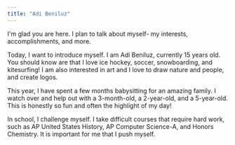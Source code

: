 ```yaml
---
title: "Adi Beniluz"
---
```


I'm glad you are here. I plan to talk about myself- my interests, accomplishments, and more.



Today, I want to introduce myself. I am Adi Beniluz, currently 15 years old. You should know are that I love ice hockey, soccer, snowboarding, and kitesurfing! I am also interested in art and I love to draw nature and people, and create logos.

This year, I have spent a few months babysitting for an amazing family. I watch over and help out with a 3-month-old, a 2-year-old, and a 5-year-old. This is honestly so fun and often the highlight of my day!

In school, I challenge myself. I take difficult courses that require hard work, such as AP United States History, AP Computer Science-A, and Honors Chemistry. It is important for me that I push myself.


